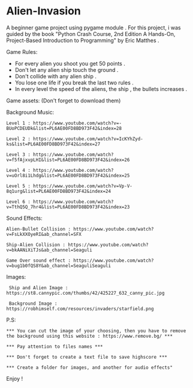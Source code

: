 # Alien-Invasion
A beginner game project using pygame module .
For this project, i was guided by the book "Python Crash Course, 2nd Edition A Hands-On, Project-Based Introduction to Programming" by Eric Matthes .


Game Rules:
  * For every alien you shoot you get 50 points .
  * Don't let any alien ship touch the ground .
  * Don't collide with any alien ship .
  * You lose one life if you break the last two rules .
  * In every level the speed of the aliens, the ship , the bullets increases .
 
Game assets: (Don't forget to download them)
  
  Background Music:
  
    Level 1 : https://www.youtube.com/watch?v=-BUoPCDEUDk&list=PL6AE00FD8BD973F42&index=28
  
    Level 2 : https://www.youtube.com/watch?v=IcKYhZyd-ks&list=PL6AE00FD8BD973F42&index=27
  
    Level 3 : https://www.youtube.com/watch?v=f5fAjxvpLHI&list=PL6AE00FD8BD973F42&index=26
  
    Level 4 : https://www.youtube.com/watch?v=uOrl8i1Lhdg&list=PL6AE00FD8BD973F42&index=25
  
    Level 5 : https://www.youtube.com/watch?v=Vp-V-8q1urg&list=PL6AE00FD8BD973F42&index=24
  
    Level 6 : https://www.youtube.com/watch?v=TthQ5Q_7hr4&list=PL6AE00FD8BD973F42&index=23
  
  Sound Effects:
  
    Alien-Bullet Collision : https://www.youtube.com/watch?v=FsLkXXOyeRI&ab_channel=SFX
  
    Ship-Alien Collision : https://www.youtube.com/watch?v=bkAANiXiTJs&ab_channel=Seaguli 
    
    Game Over sound effect : https://www.youtube.com/watch?v=bug1b0fQS8Y&ab_channel=SeaguliSeaguli
  
  Images:
  
     Ship and Alien Image : https://st8.cannypic.com/thumbs/42/425227_632_canny_pic.jpg
    
     Background Image : https://robhimself.com/resources/invaders/starfield.png
  
 P.S:
    
    *** You can cut the image of your choosing, then you have to remove the background using this website : https://www.remove.bg/ ***
    
    *** Pay attention to files names ***
    
    *** Don't forget to create a text file to save highscore ***
    
    *** Create a folder for images, and another for audio effects"
    
Enjoy !
